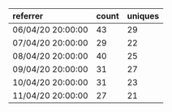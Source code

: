 | referrer          | count | uniques |
| :---------------- | :---- | :------ |
| 06/04/20 20:00:00 | 43    | 29      |
| 07/04/20 20:00:00 | 29    | 22      |
| 08/04/20 20:00:00 | 40    | 25      |
| 09/04/20 20:00:00 | 31    | 27      |
| 10/04/20 20:00:00 | 31    | 23      |
| 11/04/20 20:00:00 | 27    | 21      |